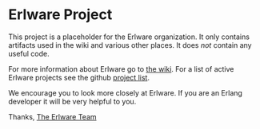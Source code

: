 Erlware Project
===============

This project is a placeholder for the Erlware organization. It only
contains artifacts used in the wiki and various other places. It does
*not* contain any useful code.

For more information about Erlware go to
[the wiki](https://github.com/erlware/erlware.github.com/wiki). For a
list of active Erlware projects see the github
[project list](https://github.com/erlware).

We encourage you to look more closely at Erlware. If you are an Erlang
developer it will be very helpful to you.

Thanks,
[The Erlware Team](https://github.com/erlware/erlware.github.com/wiki/The-Erlware-Team)
